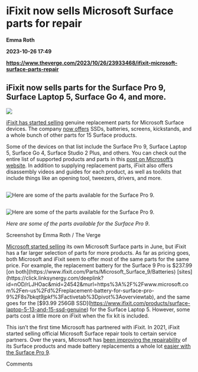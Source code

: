 # iFixit now sells Microsoft Surface parts for repair
**Emma Roth**

**2023-10-26 17:49**

**https://www.theverge.com/2023/10/26/23933468/ifixit-microsoft-surface-parts-repair**

iFixit now sells parts for the Surface Pro 9, Surface Laptop 5, Surface Go 4, and more.
---------------------------------------------------------------------------------------

![](https://cdn.vox-cdn.com/thumbor/O1ODzgPdLxig4_gERyVB-1zGKdM=/0x0:1443x900/1200x628/filters:focal(722x450:723x451)/cdn.vox-cdn.com/uploads/chorus_asset/file/25035111/ifixit_microsoft_surface_repairs.png)

[iFixit has started selling](https://www.ifixit.com/News/84989/optimize-your-microsoft-surface-with-genuine-parts-from-ifixit) genuine replacement parts for Microsoft Surface devices. The company [now offers](https://www.ifixit.com/collaborations/microsoft) SSDs, batteries, screens, kickstands, and a whole bunch of other parts for 15 Surface products.

Some of the devices on that list include the Surface Pro 9, Surface Laptop 5, Surface Go 4, Surface Studio 2 Plus, and others. You can check out the entire list of supported products and parts in this [post on Microsoft’s website](https://blogs.windows.com/devices/2023/10/26/microsoft-works-with-ifixit-to-provide-replacement-components-for-surface/). In addition to supplying replacement parts, iFixit also offers disassembly videos and guides for each product, as well as toolkits that include things like an opening tool, tweezers, drivers, and more.

![Here are some of the parts available for the Surface Pro 9.](data:image/gif;base64,R0lGODlhAQABAIAAAAAAAP///yH5BAEAAAAALAAAAAABAAEAAAIBRAA7)

![Here are some of the parts available for the Surface Pro 9.](https://duet-cdn.vox-cdn.com/thumbor/0x0:1766x1242/2400x1688/filters:focal(883x621:884x622):format(webp)/cdn.vox-cdn.com/uploads/chorus_asset/file/25035333/surface_pro_9_ifixit.png)

![Here are some of the parts available for the Surface Pro 9.](data:image/gif;base64,R0lGODlhAQABAIAAAAAAAP///yH5BAEAAAAALAAAAAABAAEAAAIBRAA7)

![Here are some of the parts available for the Surface Pro 9.](https://duet-cdn.vox-cdn.com/thumbor/0x0:1766x1242/2400x1688/filters:focal(883x621:884x622):format(webp)/cdn.vox-cdn.com/uploads/chorus_asset/file/25035333/surface_pro_9_ifixit.png)

_Here are some of the parts available for the Surface Pro 9_.

Screenshot by Emma Roth / The Verge

[Microsoft started selling](https://www.theverge.com/2023/6/14/23761037/microsoft-surface-spare-replacement-parts-microsoft-store) its own Microsoft Surface parts in June, but iFixit has a far larger selection of parts for more products. As far as pricing goes, both Microsoft and iFixit seem to offer most of the same parts for the same price. For example, the replacement battery for the Surface 9 Pro is $237.99 [on both](https://www.ifixit.com/Parts/Microsoft_Surface_9/Batteries) [sites](https://click.linksynergy.com/deeplink?id=nOD/rLJHOac&mid=24542&murl=https%3A%2F%2Fwww.microsoft.com%2Fen-us%2Fd%2Freplacement-battery-for-surface-pro-9%2F8s7bkqt9jpkf%3Factivetab%3Dpivot%3Aoverviewtab), and the same goes for the [$93.99 256GB SSD](https://www.ifixit.com/products/surface-laptop-5-13-and-15-ssd-genuine) for the Surface Laptop 5. However, some parts cost a little more on iFixit when the fix kit is included.

This isn’t the first time Microsoft has partnered with iFixit. In 2021, iFixit started selling official Microsoft Surface repair tools to certain service partners. Over the years, Microsoft has [been improving the repairability](https://www.theverge.com/circuitbreaker/2019/11/7/20953137/surface-pro-x-teardown-ifixit-ipad-repair-screen-disassemble-hardware) of its Surface products and made battery replacements a whole lot [easier with the Surface Pro 9](https://www.theverge.com/2022/11/11/23453263/microsoft-surface-pro-9-repairability-improved-ifixit-teardown).

Comments